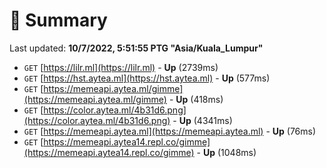 # 📖 Summary
Last updated: **10/7/2022, 5:51:55 PTG "Asia/Kuala_Lumpur"**

- `GET` [https://lilr.ml](https://lilr.ml) - **Up** (2739ms)
- `GET` [https://hst.aytea.ml](https://hst.aytea.ml) - **Up** (577ms)
- `GET` [https://memeapi.aytea.ml/gimme](https://memeapi.aytea.ml/gimme) - **Up** (418ms)
- `GET` [https://color.aytea.ml/4b31d6.png](https://color.aytea.ml/4b31d6.png) - **Up** (4341ms)
- `GET` [https://memeapi.aytea.ml](https://memeapi.aytea.ml) - **Up** (76ms)
- `GET` [https://memeapi.aytea14.repl.co/gimme](https://memeapi.aytea14.repl.co/gimme) - **Up** (1048ms)
